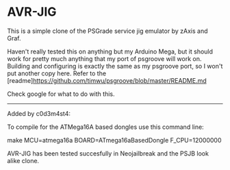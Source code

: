 AVR-JIG
=======

This is a simple clone of the PSGrade service jig emulator by zAxis and Graf.

Haven't really tested this on anything but my Arduino Mega, but it should work for pretty much anything that my port of psgroove will work on. Building and configuring is exactly the same as my psgroove port, so I won't put another copy here. Refer to the [readme]https://github.com/timwu/psgroove/blob/master/README.md

Check google for what to do with this.


----------------------------------------------------------


Added by c0d3m4st4:


To compile for the ATMega16A based dongles use this command line:

make MCU=atmega16a BOARD=ATmega16aBasedDongle F_CPU=12000000

AVR-JIG has been tested succesfully in Neojailbreak and the PSJB look alike clone.